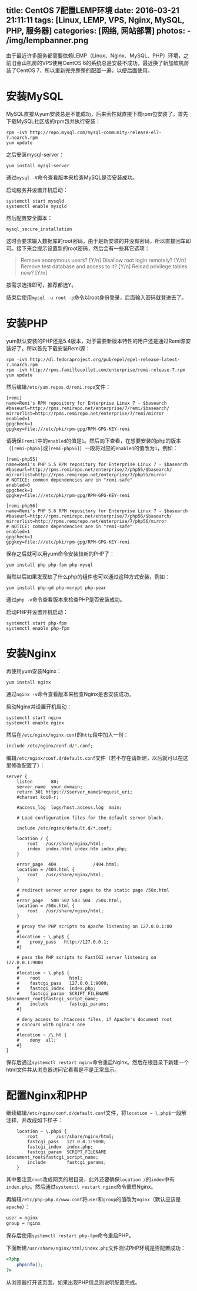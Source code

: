 title: CentOS 7配置LEMP环境
date: 2016-03-21 21:11:11
tags: [Linux, LEMP, VPS, Nginx, MySQL, PHP, 服务器]
categories: [网络, 网站部署]
photos: 
	- /img/lempbanner.png
---
由于最近许多服务都需要依赖LEMP（Linux、Nginx、MySQL、PHP）环境，之前旧金山机房的VPS使用CentOS 6的系统总是安装不成功，最近换了新加坡机房装了CentOS 7，所以重新完完整整的配置一遍，以便后面使用。
	
# 安装MySQL
MySQL直接从yum安装总是不能成功，后来索性就直接下载rpm包安装了。首先下载MySQL社区版的rpm包并执行安装：

	rpm -ivh http://repo.mysql.com/mysql-community-release-el7-7.noarch.rpm
	yum update
	
之后安装mysql-server：

	yum install mysql-server
	
通过`mysql -V`命令查看版本来检查MySQL是否安装成功。
	
启动服务并设置开机启动：

	systemctl start mysqld
	systemctl enable mysqld
	
然后配置安全脚本：

	mysql_secure_installation
	
这时会要求输入数据库的root密码，由于是新安装的并没有密码，所以直接回车即可。接下来会提示设置新的root密码，然后会有一些其它选项：

> Remove anonymous users? [Y/n]
> Disallow root login remotely? [Y/n]
> Remove test database and access to it? [Y/n]
> Reload privilege tables now? [Y/n]

按需求选择即可，推荐都选Y。

结束后使用`mysql -u root -p`命令以root身份登录，后面输入密码就登进去了。

# 安装PHP
yum默认安装的PHP还是5.4版本，对于需要新版本特性的用户还是通过Remi源安装好了。所以首先下载安装Remi源：

	rpm -ivh http://dl.fedoraproject.org/pub/epel/epel-release-latest-7.noarch.rpm
	rpm -ivh http://rpms.famillecollet.com/enterprise/remi-release-7.rpm
	yum update
	
然后编辑`/etc/yum.repos.d/remi.repo`文件：

```accesslog
[remi]
name=Remi's RPM repository for Enterprise Linux 7 - $basearch
#baseurl=http://rpms.remirepo.net/enterprise/7/remi/$basearch/
mirrorlist=http://rpms.remirepo.net/enterprise/7/remi/mirror
enabled=1
gpgcheck=1
gpgkey=file:///etc/pki/rpm-gpg/RPM-GPG-KEY-remi
```

请确保`[remi]`中的`enabled`的值是`1`。然后向下查看，在想要安装的php的版本（`[remi-php55]`或`[remi-php56]`）一段将对应的`enabled`的值改为`1`，例如：

```accesslog
[remi-php55]
name=Remi's PHP 5.5 RPM repository for Enterprise Linux 7 - $basearch
#baseurl=http://rpms.remirepo.net/enterprise/7/php55/$basearch/
mirrorlist=http://rpms.remirepo.net/enterprise/7/php55/mirror
# NOTICE: common dependencies are in "remi-safe"
enabled=0
gpgcheck=1
gpgkey=file:///etc/pki/rpm-gpg/RPM-GPG-KEY-remi

[remi-php56]
name=Remi's PHP 5.6 RPM repository for Enterprise Linux 7 - $basearch
#baseurl=http://rpms.remirepo.net/enterprise/7/php56/$basearch/
mirrorlist=http://rpms.remirepo.net/enterprise/7/php56/mirror
# NOTICE: common dependencies are in "remi-safe"
enabled=1
gpgcheck=1
gpgkey=file:///etc/pki/rpm-gpg/RPM-GPG-KEY-remi
```

保存之后就可以用yum命令安装较新的PHP了：

	yum install php php-fpm php-mysql
	
当然以后如果发现缺了什么php的组件也可以通过这种方式安装，例如：
	
	yum install php-gd php-mcrypt php-pear
	
通过`php -v`命令查看版本来检查PHP是否安装成功。

启动PHP并设置开机启动：

	systemctl start php-fpm
	systemctl enable php-fpm
	
# 安装Nginx
再使用yum安装Nginx：

	yum install nginx
	
通过`nginx -v`命令查看版本来检查Nginx是否安装成功。
	
启动Nginx并设置开机启动：

	systemctl start nginx
	systemctl enable nginx
	
然后在`/etc/nginx/nginx.conf`的`http`段中加入一句：

```sh
include /etc/nginx/conf.d/*.conf;
```

编辑`/etc/nginx/conf.d/default.conf`文件（若不存在请新建，以后就可以在这里修改配置了）：

```nginx
server {
    listen       80;
    server_name  your_domain;
    return 301 https://$server_name$request_uri;
    #charset koi8-r;

    #access_log  logs/host.access.log  main;

    # Load configuration files for the default server block.
    
    include /etc/nginx/default.d/*.conf;

    location / {
        root   /usr/share/nginx/html;
        index  index.html index.htm index.php;
    }

    error_page  404              /404.html;
    location = /404.html {
        root   /usr/share/nginx/html;
    }

    # redirect server error pages to the static page /50x.html
    #
    error_page   500 502 503 504  /50x.html;
    location = /50x.html {
        root   /usr/share/nginx/html;
    }

    # proxy the PHP scripts to Apache listening on 127.0.0.1:80
    #
    #location ~ \.php$ {
    #    proxy_pass   http://127.0.0.1;
    #}

    # pass the PHP scripts to FastCGI server listening on 127.0.0.1:9000
    #
    #location ~ \.php$ {
    #    root           html;
    #    fastcgi_pass   127.0.0.1:9000;
    #    fastcgi_index  index.php;
    #    fastcgi_param  SCRIPT_FILENAME  $document_root$fastcgi_script_name;
    #    include        fastcgi_params;
    #}

    # deny access to .htaccess files, if Apache's document root
    # concurs with nginx's one
    #
    #location ~ /\.ht {
    #    deny  all;
    #}
}
```

保存后通过`systemctl restart nginx`命令重启Nginx。然后在根目录下新建一个html文件并从浏览器访问它看看是不是正常显示。
	
# 配置Nginx和PHP
继续编辑`/etc/nginx/conf.d/default.conf`文件，将`location ~ \.php$`一段解注释，并改成如下样子：

```nginx
    location ~ \.php$ {
        root	   /usr/share/nginx/html;
        fastcgi_pass   127.0.0.1:9000;
        fastcgi_index  index.php;
        fastcgi_param  SCRIPT_FILENAME  $document_root$fastcgi_script_name;
        include        fastcgi_params;
    }
```

其中要注意`root`改成网页的根目录，此外还要确保`location /`的`index`中有`index.php`。然后通过`systemctl restart nginx`命令重启Nginx。

再编辑`/etc/php-php.d/www.conf`将`user`和`group`的值改为`nginx`（默认应该是`apache`）：

```sh
user = nginx
group = nginx
```

保存后使用`systemctl restart php-fpm`命令重启PHP。

下面新建`/usr/share/nginx/html/index.php`文件测试PHP环境是否配置成功：

```php
<?php
	phpinfo();
?>
```

从浏览器打开该页面，如果出现PHP信息则说明配置完成。